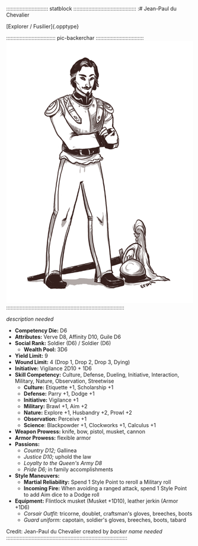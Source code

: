 :::::::::::::::::::::::::::: statblock ::::::::::::::::::::::::::::::::::::::::::
:# Jean-Paul du Chevalier

[Explorer / Fusilier]{.opptype}

::::::::::::::::::::::::::::::::: pic-backerchar ::::::::::::::::::::::::::::::::
![Jean-Paul du Chevalier, by Eleanor Ferron](assets/Characters/Jean-Paul-du-Chevalier.jpg "Jean-Paul du Chevalier, by Eleanor Ferron")
:::::::::::::::::::::::::::::::::::::::::::::::::::::::::::::::::::::::::::::::

*description needed*

- **Competency Die:** D6
- **Attributes:** Verve D8, Affinity D10, Guile D6
- **Social Rank:** Soldier (D6) / Soldier (D6)
  - **Wealth Pool:** 3D6
- **Yield Limit:** 9
- **Wound Limit:** 4 (Drop 1, Drop 2, Drop 3, Dying)
- **Initiative:** Vigilance 2D10 + 1D6
- **Skill Competency:** Culture, Defense, Dueling, Initiative, Interaction, Military, Nature, Observation, Streetwise
    - **Culture:** Etiquette +1, Scholarship +1
    - **Defense:** Parry +1, Dodge +1
    - **Initiative:** Vigilance +1
    - **Military:** Brawl +1, Aim +2
    - **Nature:** Explore +1, Husbandry +2, Prowl +2
    - **Observation:** Perceive +1
    - **Science**: Blackpowder +1, Clockworks +1, Calculus +1
- **Weapon Prowess:** knife, bow, pistol, musket, cannon
- **Armor Prowess:** flexible armor
- **Passions:** 
    - *Country D12;* Gallinea
    - *Justice D10;* uphold the law
    - *Loyalty to the Queen's Army D8*
    - *Pride D6;* in family accomplishments
- **Style Maneuvers:** 
  - **Martial Reliability:** Spend 1 Style Point to reroll a Military roll
  - **Incoming Fire:** When avoiding a ranged attack, spend 1 Style Point to add Aim dice to a Dodge roll
- **Equipment:** Flintlock musket (Musket +1D10), leather jerkin (Armor +1D6)
    - *Corsair Outfit:* tricorne, doublet, craftsman's gloves, breeches, boots
    - *Guard uniform:* capotain, soldier's gloves, breeches, boots, tabard


Credit: Jean-Paul du Chevalier created by *backer name needed*
:::::::::::::::::::::::::::::::::::::::::::::::::::::::::::::::::::::::::::::::::




